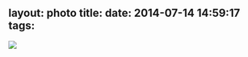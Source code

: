 layout: photo
title:
date: 2014-07-14 14:59:17
tags:
---
![](http://photo.fanfou.com/n0/04/8y/3r_96791.jpg)